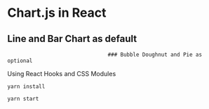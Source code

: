 # Chart.js in React

## Line and Bar Chart as default

                                    ### Bubble Doughnut and Pie as optional

Using React Hooks and CSS Modules

```
yarn install

yarn start
```
